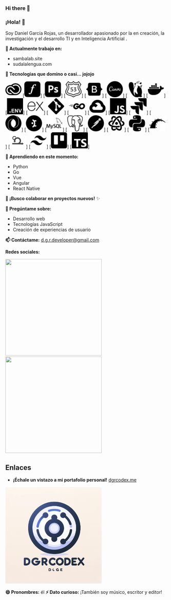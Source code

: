 ### Hi there 👋

<!--
**DGRcodex/dgrcodex** is a ✨ _special_ ✨ repository because its `README.md` (this file) appears on your GitHub profile.

Here are some ideas to get you started:

- 🔭 I’m currently working on sambalab.site and sudalalengua.com
- 🌱 I’m currently learning python, go, vue, angular, and react native.
- 👯 I’m looking to collaborate on 
- 🤔 I’m looking for help with ...
- 💬 Ask me about ...
- 📫 How to reach me: on my personal email: d.g.r.developer@gmai.com 
[![Enlace a Linkedin](https://cdn.jsdelivr.net/npm/simple-icons@latest/icons/linkedin.svg)](https://www.linkedin.com/in/dgrcodex)
[![Enlace a Instagram](https://cdn.jsdelivr.net/npm/simple-icons@latest/icons/instagram.svg)](https://www.instagram.com/d.g.r.codex)
## Enlaces

* [Mi portfolio personal](https://dgrcodex.me)
![Mi imagen](https://raw.githubusercontent.com/DGRcodex/dgrcodex/main/dgrcodexlogo9.webp)](https://dgrcodex.me)



- 😄 Pronouns: he
- ⚡ Fun fact: I am also a musician, writer and editor.
-->


### **¡Hola! 👋**

Soy Daniel García Rojas, un desarrollador apasionado por la en creación, la investigación y el desarrollo TI y en Inteligencia Artificial .

**🔭 Actualmente trabajo en:**

* sambalab.site 
* sudalalengua.com

**🌱 Tecnologias que domino o casi... jojojo**




<img src="https://raw.githubusercontent.com/DGRcodex/dgrcodex/main/adobecreativecloud.svg" width="50" height="50">
[<img src="https://raw.githubusercontent.com/DGRcodex/dgrcodex/main/adobefonts.svg" width="50" height="50">]
[<img src="https://raw.githubusercontent.com/DGRcodex/dgrcodex/main/adobephotoshop.svg" width="50" height="50">]
[<img src="https://raw.githubusercontent.com/DGRcodex/dgrcodex/main/amazonroute53.svg" width="50" height="50">]
[<img src="https://raw.githubusercontent.com/DGRcodex/dgrcodex/main/bootstrap.svg" width="50" height="50">]
[<img src="https://raw.githubusercontent.com/DGRcodex/dgrcodex/main/canva.svg" width="50" height="50">]
[<img src="https://raw.githubusercontent.com/DGRcodex/dgrcodex/main/dbeaver.svg" width="50" height="50">]
[<img src="https://raw.githubusercontent.com/DGRcodex/dgrcodex/main/docker.svg" width="50" height="50">]
[<img src="https://raw.githubusercontent.com/DGRcodex/dgrcodex/main/dotenv.svg" width="50" height="50">]
[<img src="https://raw.githubusercontent.com/DGRcodex/dgrcodex/main/express.svg" width="50" height="50">]
[<img src="https://raw.githubusercontent.com/DGRcodex/dgrcodex/main/git.svg" width="50" height="50">]
[<img src="https://raw.githubusercontent.com/DGRcodex/dgrcodex/main/go.svg" width="50" height="50">]
[<img src="https://raw.githubusercontent.com/DGRcodex/dgrcodex/main/googlecloud.svg" width="50" height="50">]
[<img src="https://raw.githubusercontent.com/DGRcodex/dgrcodex/main/javascript.svg" width="50" height="50">]
[<img src="https://raw.githubusercontent.com/DGRcodex/dgrcodex/main/jira.svg" width="50" height="50">]
[<img src="https://raw.githubusercontent.com/DGRcodex/dgrcodex/main/json.svg" width="50" height="50">]
[<img src="https://raw.githubusercontent.com/DGRcodex/dgrcodex/main/mantine.svg" width="50" height="50">]
[<img src="https://raw.githubusercontent.com/DGRcodex/dgrcodex/main/mysql.svg" width="50" height="50">]
[<img src="https://raw.githubusercontent.com/DGRcodex/dgrcodex/main/postgresql.svg" width="50" height="50">]
[<img src="https://raw.githubusercontent.com/DGRcodex/dgrcodex/main/postman.svg" width="50" height="50">]
[<img src="https://raw.githubusercontent.com/DGRcodex/dgrcodex/main/react.svg" width="50" height="50">]
[<img src="https://raw.githubusercontent.com/DGRcodex/dgrcodex/main/python.svg" width="50" height="50">]
[<img src="https://raw.githubusercontent.com/DGRcodex/dgrcodex/main/rubyonrails.svg" width="50" height="50">]
[<img src="https://raw.githubusercontent.com/DGRcodex/dgrcodex/main/scrum.svg" width="50" height="50">]
[<img src="https://raw.githubusercontent.com/DGRcodex/dgrcodex/main/tailwindcss.svg" width="50" height="50">]
[<img src="https://raw.githubusercontent.com/DGRcodex/dgrcodex/main/trello.svg" width="50" height="50">]
[<img src="https://raw.githubusercontent.com/DGRcodex/dgrcodex/main/typescript.svg" width="50" height="50">]


**🌱 Aprendiendo en este momento:**

* Python
* Go
* Vue
* Angular
* React Native

**👯 ¡Busco colaborar en proyectos nuevos!** ✨

**💬 Pregúntame sobre:**

* Desarrollo web
* Tecnologías JavaScript 
* Creación de experiencias de usuario

**📫 Contáctame:** d.g.r.developer@gmail.com 

**Redes sociales:**

[<img src="https://cdn.jsdelivr.net/npm/simple-icons@latest/icons/linkedin.svg" width="300" height="300">](https://www.linkedin.com/in/dgrcodex) [<img src="https://cdn.jsdelivr.net/npm/simple-icons@latest/icons/instagram.svg" width="300" height="300">](https://www.instagram.com/d.g.r.codex)




## **Enlaces**

* **¡Échale un vistazo a mi portafolio personal!** [dgrcodex.me](https://dgrcodex.me)

[<img src="https://raw.githubusercontent.com/DGRcodex/dgrcodex/main/dgrcodexlogo9.webp" width="300" heigth="300">](https://dgrcodex.me)


**😄 Pronombres:** él
**⚡ Dato curioso:** ¡También soy músico, escritor y editor! 
